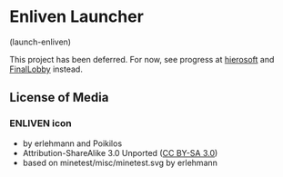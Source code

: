 # Enliven Launcher
(launch-enliven)

This project has been deferred. For now, see progress at
[hierosoft](https://github.com/Hierosoft/hierosoft) and
[FinalLobby](https://github.com/poikilos/FinalLobby) instead.

## License of Media

### ENLIVEN icon
- by erlehmann and Poikilos
- Attribution-ShareAlike 3.0 Unported
  ([CC BY-SA 3.0](http://creativecommons.org/licenses/by-sa/3.0/))
- based on minetest/misc/minetest.svg by erlehmann
